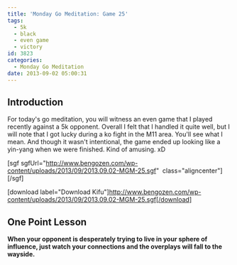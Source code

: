 ```yaml
---
title: 'Monday Go Meditation: Game 25'
tags:
  - 5k
  - black
  - even game
  - victory
id: 3823
categories:
  - Monday Go Meditation
date: 2013-09-02 05:00:31
---
```


## Introduction

For today's go meditation, you will witness an even game that I played recently against a 5k opponent. Overall I felt that I handled it quite well, but I will note that I got lucky during a ko fight in the M11 area. You'll see what I mean. And though it wasn't intentional, the game ended up looking like a yin-yang when we were finished. Kind of amusing. xD[
](http://www.bengozen.com/wp-content/uploads/2013/08/2013.08.05-MGM-21.sgf)

[sgf sgfUrl="http://www.bengozen.com/wp-content/uploads/2013/09/2013.09.02-MGM-25.sgf"  class="aligncenter"][/sgf]

[download label="Download Kifu"]http://www.bengozen.com/wp-content/uploads/2013/09/2013.09.02-MGM-25.sgf[/download]

## **One Point Lesson**

**When your opponent is desperately trying to live in your sphere of influence, just watch your connections and the overplays will fall to the wayside.**